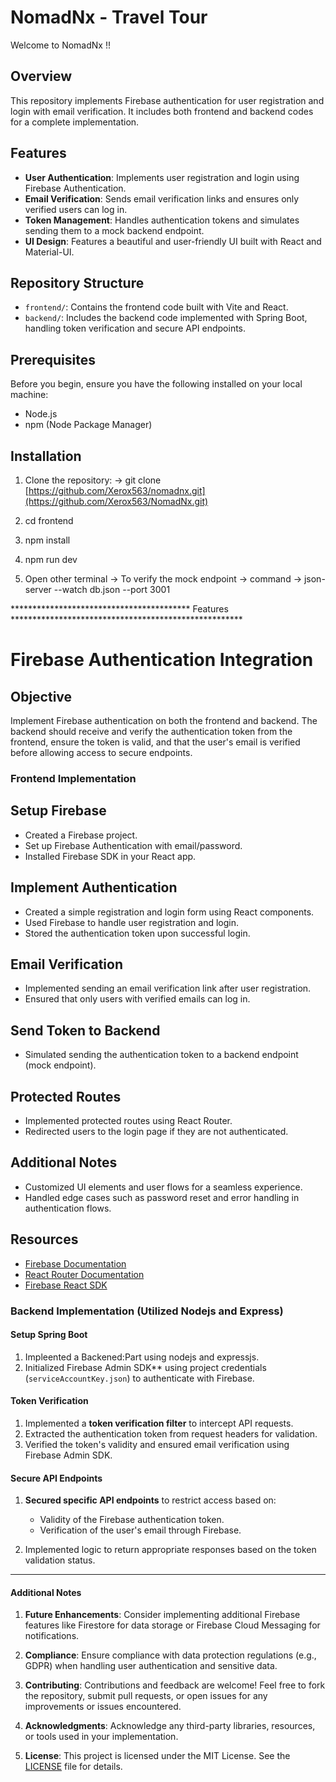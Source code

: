 # NomadNx - Travel Tour

Welcome to NomadNx !!

## Overview

This repository implements Firebase authentication for user registration and login with email verification. It includes both frontend and backend codes for a complete implementation.

## Features

- **User Authentication**: Implements user registration and login using Firebase Authentication.
- **Email Verification**: Sends email verification links and ensures only verified users can log in.
- **Token Management**: Handles authentication tokens and simulates sending them to a mock backend endpoint.
- **UI Design**: Features a beautiful and user-friendly UI built with React and Material-UI.

## Repository Structure

- `frontend/`: Contains the frontend code built with Vite and React.
- `backend/`: Includes the backend code implemented with Spring Boot, handling token verification and secure API endpoints.

## Prerequisites

Before you begin, ensure you have the following installed on your local machine:

- Node.js
- npm (Node Package Manager)

## Installation

1. Clone the repository:
   ->  git clone [https://github.com/Xerox563/nomadnx.git](https://github.com/Xerox563/NomadNx.git)
  
2. cd frontend
3. npm install
4. npm run dev
5. Open other terminal
   -> To verify the mock endpoint
      -> command -> json-server --watch db.json --port 3001

***************************************** Features *****************************************************
# Firebase Authentication Integration

## Objective
Implement Firebase authentication on both the frontend and backend. The backend should receive and verify the authentication token from the frontend, ensure the token is valid, and that the user's email is verified before allowing access to secure endpoints.

### Frontend Implementation

## Setup Firebase
- Created a Firebase project.
- Set up Firebase Authentication with email/password.
- Installed Firebase SDK in your React app.

## Implement Authentication
- Created a simple registration and login form using React components.
- Used Firebase to handle user registration and login.
- Stored the authentication token upon successful login.

## Email Verification
- Implemented sending an email verification link after user registration.
- Ensured that only users with verified emails can log in.

## Send Token to Backend
- Simulated sending the authentication token to a backend endpoint (mock endpoint).

## Protected Routes
- Implemented protected routes using React Router.
- Redirected users to the login page if they are not authenticated.

## Additional Notes
- Customized UI elements and user flows for a seamless experience.
- Handled edge cases such as password reset and error handling in authentication flows.
    
## Resources
- [Firebase Documentation](https://firebase.google.com/docs)
- [React Router Documentation](https://reactrouter.com/)
- [Firebase React SDK](https://www.npmjs.com/package/firebase)
  

### Backend Implementation (Utilized Nodejs and Express)

#### Setup Spring Boot
1. Impleented a Backened:Part using nodejs and expressjs.
2. Initialized Firebase Admin SDK** using project credentials (`serviceAccountKey.json`) to authenticate with Firebase.

#### Token Verification
1. Implemented a **token verification filter** to intercept API requests.
2. Extracted the authentication token from request headers for validation.
3. Verified the token's validity and ensured email verification using Firebase Admin SDK.

#### Secure API Endpoints
1. **Secured specific API endpoints** to restrict access based on:
   - Validity of the Firebase authentication token.
   - Verification of the user's email through Firebase.

2. Implemented logic to return appropriate responses based on the token validation status.

********************************************************************************************************

#### Additional Notes

1. **Future Enhancements**: Consider implementing additional Firebase features like Firestore for data storage or Firebase Cloud Messaging for notifications.

2. **Compliance**: Ensure compliance with data protection regulations (e.g., GDPR) when handling user authentication and sensitive data.

3. **Contributing**: Contributions and feedback are welcome! Feel free to fork the repository, submit pull requests, or open issues for any improvements or issues encountered.

4. **Acknowledgments**: Acknowledge any third-party libraries, resources, or tools used in your implementation.

4. **License**: This project is licensed under the MIT License. See the [LICENSE](./LICENSE) file for details.

   
